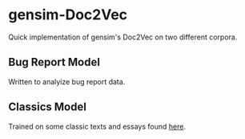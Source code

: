 # gensim-Doc2Vec
Quick implementation of gensim's Doc2Vec on two different corpora.


## Bug Report Model
Written to analyize bug report data.

## Classics Model
Trained on some classic texts and essays found [here](http://www.textfiles.com/etext/).
